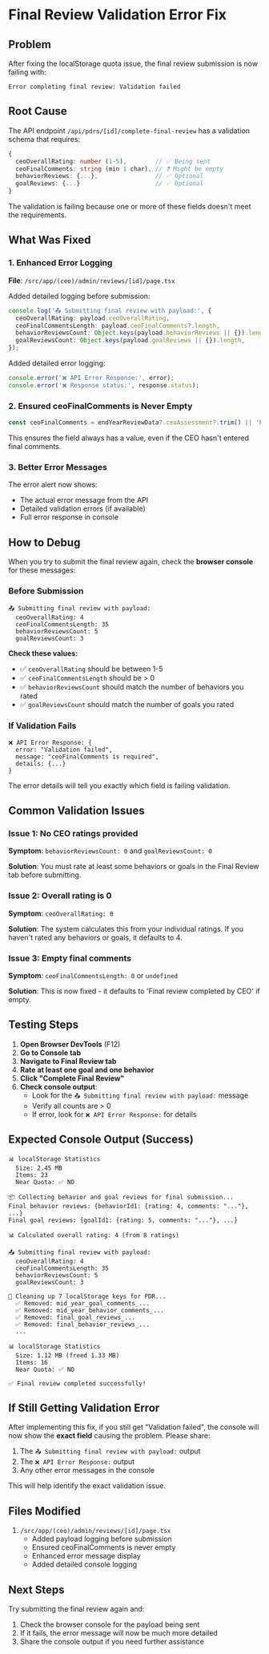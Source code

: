 # Final Review Validation Error Fix

## Problem
After fixing the localStorage quota issue, the final review submission is now failing with:
```
Error completing final review: Validation failed
```

## Root Cause
The API endpoint `/api/pdrs/[id]/complete-final-review` has a validation schema that requires:

```typescript
{
  ceoOverallRating: number (1-5),        // ✅ Being sent
  ceoFinalComments: string (min 1 char), // ❓ Might be empty
  behaviorReviews: {...},                // ✅ Optional
  goalReviews: {...}                     // ✅ Optional
}
```

The validation is failing because one or more of these fields doesn't meet the requirements.

## What Was Fixed

### 1. Enhanced Error Logging
**File**: `/src/app/(ceo)/admin/reviews/[id]/page.tsx`

Added detailed logging before submission:
```typescript
console.log('📤 Submitting final review with payload:', {
  ceoOverallRating: payload.ceoOverallRating,
  ceoFinalCommentsLength: payload.ceoFinalComments?.length,
  behaviorReviewsCount: Object.keys(payload.behaviorReviews || {}).length,
  goalReviewsCount: Object.keys(payload.goalReviews || {}).length,
});
```

Added detailed error logging:
```typescript
console.error('❌ API Error Response:', error);
console.error('❌ Response status:', response.status);
```

### 2. Ensured ceoFinalComments is Never Empty
```typescript
const ceoFinalComments = endYearReviewData?.ceoAssessment?.trim() || 'Final review completed by CEO';
```

This ensures the field always has a value, even if the CEO hasn't entered final comments.

### 3. Better Error Messages
The error alert now shows:
- The actual error message from the API
- Detailed validation errors (if available)
- Full error response in console

## How to Debug

When you try to submit the final review again, check the **browser console** for these messages:

### Before Submission
```
📤 Submitting final review with payload:
  ceoOverallRating: 4
  ceoFinalCommentsLength: 35
  behaviorReviewsCount: 5
  goalReviewsCount: 3
```

**Check these values:**
- ✅ `ceoOverallRating` should be between 1-5
- ✅ `ceoFinalCommentsLength` should be > 0
- ✅ `behaviorReviewsCount` should match the number of behaviors you rated
- ✅ `goalReviewsCount` should match the number of goals you rated

### If Validation Fails
```
❌ API Error Response: {
  error: "Validation failed",
  message: "ceoFinalComments is required",
  details: {...}
}
```

The error details will tell you exactly which field is failing validation.

## Common Validation Issues

### Issue 1: No CEO ratings provided
**Symptom**: `behaviorReviewsCount: 0` and `goalReviewsCount: 0`

**Solution**: You must rate at least some behaviors or goals in the Final Review tab before submitting.

### Issue 2: Overall rating is 0
**Symptom**: `ceoOverallRating: 0`

**Solution**: The system calculates this from your individual ratings. If you haven't rated any behaviors or goals, it defaults to 4.

### Issue 3: Empty final comments
**Symptom**: `ceoFinalCommentsLength: 0` or `undefined`

**Solution**: This is now fixed - it defaults to 'Final review completed by CEO' if empty.

## Testing Steps

1. **Open Browser DevTools** (F12)
2. **Go to Console tab**
3. **Navigate to Final Review tab**
4. **Rate at least one goal and one behavior**
5. **Click "Complete Final Review"**
6. **Check console output**:
   - Look for the `📤 Submitting final review with payload:` message
   - Verify all counts are > 0
   - If error, look for `❌ API Error Response:` for details

## Expected Console Output (Success)

```
📊 localStorage Statistics
  Size: 2.45 MB
  Items: 23
  Near Quota: ✅ NO

📦 Collecting behavior and goal reviews for final submission...
Final behavior reviews: {behaviorId1: {rating: 4, comments: "..."}, ...}
Final goal reviews: {goalId1: {rating: 5, comments: "..."}, ...}

📊 Calculated overall rating: 4 (from 8 ratings)

📤 Submitting final review with payload:
  ceoOverallRating: 4
  ceoFinalCommentsLength: 35
  behaviorReviewsCount: 5
  goalReviewsCount: 3

🧹 Cleaning up 7 localStorage keys for PDR...
  ✅ Removed: mid_year_goal_comments_...
  ✅ Removed: mid_year_behavior_comments_...
  ✅ Removed: final_goal_reviews_...
  ✅ Removed: final_behavior_reviews_...
  ...

📊 localStorage Statistics
  Size: 1.12 MB (freed 1.33 MB)
  Items: 16
  Near Quota: ✅ NO

✅ Final review completed successfully!
```

## If Still Getting Validation Error

After implementing this fix, if you still get "Validation failed", the console will now show the **exact field** causing the problem. Please share:

1. The `📤 Submitting final review with payload:` output
2. The `❌ API Error Response:` output
3. Any other error messages in the console

This will help identify the exact validation issue.

## Files Modified

1. `/src/app/(ceo)/admin/reviews/[id]/page.tsx`
   - Added payload logging before submission
   - Ensured ceoFinalComments is never empty
   - Enhanced error message display
   - Added detailed console logging

## Next Steps

Try submitting the final review again and:
1. Check the browser console for the payload being sent
2. If it fails, the error message will now be much more detailed
3. Share the console output if you need further assistance

